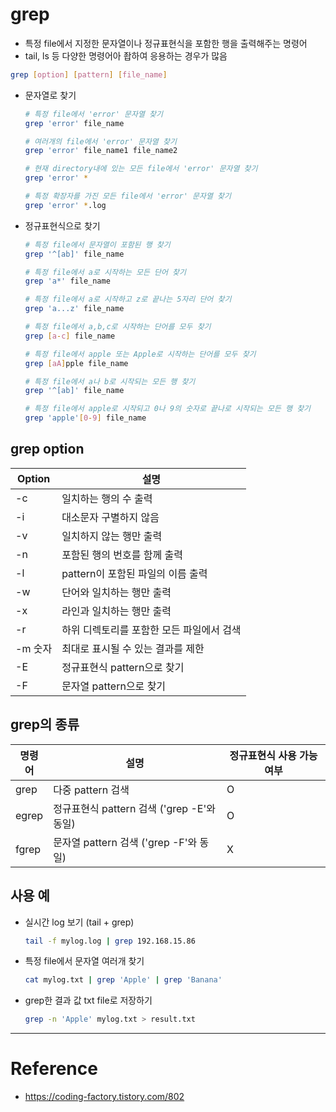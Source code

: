 # grep

- 특정 file에서 지정한 문자열이나 정규표현식을 포함한 행을 출력해주는 명령어
- tail, ls 등 다양한 명령어아 좝하여 응용하는 경우가 많음

```sh
grep [option] [pattern] [file_name]
```

- 문자열로 찾기
    ```sh
    # 특정 file에서 'error' 문자열 찾기
    grep 'error' file_name

    # 여러개의 file에서 'error' 문자열 찾기
    grep 'error' file_name1 file_name2

    # 현재 directory내에 있는 모든 file에서 'error' 문자열 찾기
    grep 'error' *

    # 특정 확장자를 가진 모든 file에서 'error' 문자열 찾기
    grep 'error' *.log
    ```
- 정규표현식으로 찾기
    ```sh
    # 특정 file에서 문자열이 포함된 행 찾기
    grep '^[ab]' file_name 

    # 특정 file에서 a로 시작하는 모든 단어 찾기
    grep 'a*' file_name 

    # 특정 file에서 a로 시작하고 z로 끝나는 5자리 단어 찾기
    grep 'a...z' file_name 

    # 특정 file에서 a,b,c로 시작하는 단어를 모두 찾기
    grep [a-c] file_name

    # 특정 file에서 apple 또는 Apple로 시작하는 단어를 모두 찾기
    grep [aA]pple file_name 

    # 특정 file에서 a나 b로 시작되는 모든 행 찾기
    grep '^[ab]' file_name 

    # 특정 file에서 apple로 시작되고 0나 9의 숫자로 끝나로 시작되는 모든 행 찾기
    grep 'apple'[0-9] file_name
    ```

## grep option

| Option | 설명 |
| - | - |
| -c | 일치하는 행의 수 출력 |
| -i | 대소문자 구별하지 않음 |
| -v | 일치하지 않는 행만 출력 |
| -n | 포함된 행의 번호를 함께 출력 |
| -l | pattern이 포함된 파일의 이름 출력 |
| -w | 단어와 일치하는 행만 출력 |
| -x | 라인과 일치하는 행만 출력 |
| -r | 하위 디렉토리를 포함한 모든 파일에서 검색 |
| -m 숫자 | 최대로 표시될 수 있는 결과를 제한 |
| -E | 정규표현식 pattern으로 찾기 |
| -F | 문자열 pattern으로 찾기 |

## grep의 종류

| 명령어 | 설명 | 정규표현식 사용 가능 여부 |
| - | - | - |
| grep | 다중 pattern 검색 | O |
| egrep | 정규표현식 pattern 검색 ('grep -E'와 동일) | O |
| fgrep | 문자열 pattern 검색 ('grep -F'와 동일) | X |

## 사용 예

- 실시간 log 보기 (tail + grep)
    ```sh
    tail -f mylog.log | grep 192.168.15.86
    ```

- 특정 file에서 문자열 여러개 찾기
    ```sh
    cat mylog.txt | grep 'Apple' | grep 'Banana'
    ```

- grep한 결과 값 txt file로 저장하기
    ```sh
    grep -n 'Apple' mylog.txt > result.txt
    ```

---

# Reference

- https://coding-factory.tistory.com/802
